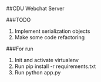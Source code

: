##CDU Webchat Server

###TODO
1. Implement serialization objects
2. Make some code refactoring

###For run
1. Init and activate virtualenv
2. Run pip install -r requirements.txt
3. Run python app.py
